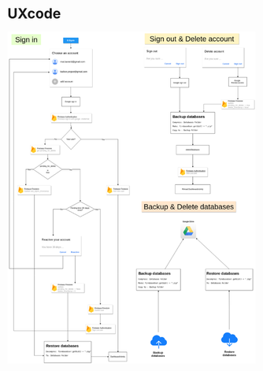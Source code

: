 # UXcode


![](https://github.com/diansoha/UXcode/blob/master/Sign%20in%2C%20Sign%20out%20and%20delete%20account.png)
